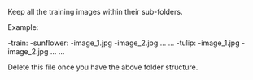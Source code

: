 Keep all the training images within their sub-folders.

Example:

-train:
 -sunflower:
  -image_1.jpg
  -image_2.jpg
  ...
  ...
 -tulip:
  -image_1.jpg
  -image_2.jpg
  ...
  ...

Delete this file once you have the above folder structure.